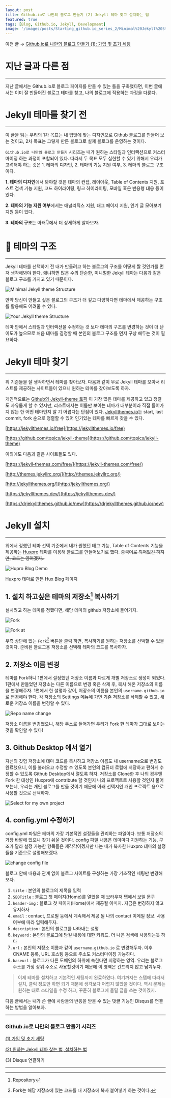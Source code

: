 ```yaml
---
layout: post
title: Github.io로 나만의 블로그 만들기 (2) Jekyll 테마 찾고 설치하는 법
featured: true
tags: [Blog, Github.io, Jekyll, Development]
image: '/images/posts/Starting_github.io_series_2/Minimal%20Jekyll%20Structure.png'
---
```

이전 글 → [Github.io로 나만의 블로그 만들기 (1): 가입 및 초기 세팅](https://tjrichard.github.io/2020/07/06/starting-github.io-series-1/)

# 지난 글과 다른 점

---

지난 글에서는 Github.io로 블로그 페이지를 만들 수 있는 틀을 구축했다면, 이번 글에서는 이미 잘 만들어진 블로그 테마를 찾고, 나의 블로그에 적용하는 과정을 다룬다.

# Jekyll 테마를 찾기 전

---

이 글을 읽는 우리의 1차 목표는 내 입맛에 맞는 디자인으로 Github 블로그를 만들어 보는 것이고, 2차 목표는 그렇게 만든 블로그로 실제 블로그를 운영하는 것이다.

`Github.io로 나만의 블로그 만들기` 시리즈는 내가 원하는 스타일과 인터랙션으로 커스터마이징 하는 과정이 포함되어 있다. 따라서 두 목표 모두 실현할 수 있기 위해서 우리가 고려해야 하는 것은 1. 테마의 디자인, 2. 테마의 기능 지원 여부, 3. 테마의 블로그 구조이다.

**1. 테마의 디자인**에서 봐야할 것은 테마의 컨셉, 레이아웃, Table of Contents 지원, 포스트 검색 기능 지원, 코드 하이라이팅, 링크 하이라이팅, 모바일 혹은 반응형 대응 등이 있다.

**2. 테마의 기능 지원 여부**에서는 애널리틱스 지원, 태그 페이지 지원, 인기 글 모아보기 지원 등이 있다.

**3. 테마의 구조**는 아래👇에서 더 상세하게 알아보자.

# 🧱 테마의 구조

---

Jekyll 테마를 선택하기 전 내가 만들려고 하는 블로그의 구조를 어떻게 짤 것인가를 먼저 생각해봐야 한다. 왜냐하면 많은 수의 단순한, 미니멀한 Jekyll 테마는 다음과 같은 블로그 구조를 가지고 있기 때문이다.

![Minimal Jekyll theme Structure](/images/posts/Starting_github.io_series_2/Minimal%20Jekyll%20Structure.png)

만약 당신이 만들고 싶은 블로그의 구조가 더 깊고 다양하다면 테마에서 제공하는 구조를 활용해도 어려울 수 있다.

![Your Jekyll theme Structure](/images/posts/Starting_github.io_series_2/Your%20Blog%20Structure.png)

테마 안에서 스타일과 인터랙션을 수정하는 것 보다 테마의 구조를 변경하는 것이 더 난이도가 높으므로 처음 테마를 결정할 때 본인의 블로그 구조를 먼저 구상 해두는 것이 필요하다.

# Jekyll 테마 찾기

---

위 기준들을 잘 생각하면서 테마를 찾아보자. 다음과 같이 무료 Jekyll 테마를 모아서 리스트를 제공하는 사이트들이 있으니 원하는 테마를 찾아보도록 하자.

개인적으로는 [Github의 Jekyll-theme 토픽](https://github.com/topics/jekyll-theme) 이 가장 많은 테마를 제공하고 있고 정렬도 자유롭게 할 수 있지만, 리스트에서는 이름만 보이는 테마가 대부분이라 직접 들어가지 않는 한 어떤 테마인지 알 기 어렵다는 단점이 있다. [Jekyllthemes.io](http://jekyllthemes.io)는 start, last commit, fork 순으로 정렬할 수 있어 인기있는 테마를 빠르게 찾을 수 있다.

[https://jekyllthemes.io/free](https://jekyllthemes.io/free)

[https://github.com/topics/jekyll-theme](https://github.com/topics/jekyll-theme)

이외에도 다음과 같은 사이트들도 있다.

[https://jekyll-themes.com/free/](https://jekyll-themes.com/free/)

[http://themes.jekyllrc.org/](http://themes.jekyllrc.org/)

[http://jekyllthemes.org/](http://jekyllthemes.org/)

[https://jekyllthemes.dev/](https://jekyllthemes.dev/)

[https://drjekyllthemes.github.io/new](https://drjekyllthemes.github.io/new)

# Jekyll 설치

---

위에서 정했던 테마 선택 기준에서 내가 원했던 태그 기능, Table of Contents 기능을 제공하는 [Huxpro](https://github.com/Huxpro/huxpro.github.io) 테마를 이용해 블로그를 만들어보기로 했다. ~~중국어로 되어있긴 하지만, 코드는 영어겠지..~~

![Hupro Blog Demo](/images/posts/Starting_github.io_series_2/screenshot1.png)

Huxpro 테마로 만든 Hux Blog 페이지

## 1. 설치 하고싶은 테마의 저장소[^1] 복사하기

설치려고 하는 테마를 정했다면, 해당 테마의 github 저장소에 들어가자.

![Fork](/images/posts/Starting_github.io_series_2/Fork.png)

![Fork at](/images/posts/Starting_github.io_series_2/Fork_at.png)

우측 상단에 있는 `Fork`[^2] 버튼을 클릭 하면, 복사하기를 원하는 저장소를 선택할 수 있을 것이다. 준비된 블로그용 저장소를 선택해 테마의 코드를 복사하자.

## 2. 저장소 이름 변경

테마를 Fork하니 1편에서 설정했던 저장소 이름과 다르게 개별 저장소로 생성이 되었다. 1편에서 만들었던 저장소는 다른 이름으로 변경 혹은 삭제 후, 복사 해온 저장소의 이름을 변경해주자. 1편에서 한 설명과 같이, 저장소의 이름을 본인의 `username.github.io` 로 변경해야 한다. 각 저장소의 Settings 메뉴에 가면 기존 저장소를 삭제할 수 있고, 새로운 저장소 이름을 변경할 수 있다.

![Repo name change](/images/posts/Starting_github.io_series_2/repo_name_change.png)

저장소 이름을 변경했으니, 해당 주소로 들어가면 우리가 Fork 한 테마가 그대로 보이는 것을 확인할 수 있다!

## 3. Github Desktop 에서 열기

자신의 깃헙 저장소에 테마 코드를 복사하고 저장소 이름도 내 username으로 변경도 완료했으니, 이를 불러오고 수정할 수 있도록 본인의 컴퓨터 로컬에 저장하고 편하게 수정할 수 있도록 Github Desktop에서 열도록 하자. 저장소를 Clone한 후 나의 경우엔 Fork 한 대상인 Huxpro에 contribute 할 것인지 나의 프로젝트로 사용할 것인지 물어보는데, 우리는 개인 블로그를 만들 것이기 때문에 아래 선택지인 개인 프로젝트 용으로 사용할 것으로 선택하자.

![Select for my own project](/images/posts/Starting_github.io_series_2/for_my_own_project.png)


## 4. config.yml 수정하기

config.yml 파일은 테마의 가장 기본적인 설정들을 관리하는 파일이다. 보통 저장소의 가장 바깥에 있으니 찾기 쉬울 것이다. config 파일 내용은 테마마다 지원하는 기능, 구조가 달라 설정 가능한 항목들은 제각각이겠지만 나는 내가 복사한 Huxpro 테마의 설정들을 기준으로 설명해보겠다.

![change config file](/images/posts/Starting_github.io_series_2/change_config_file.png)

블로그 안에 내용과 관계 없이 블로그 사이트를 구성하는 가장 기초적인 세팅만 변경해보자.

1. `title` : 본인의 블로그의 제목을 입력
2. `SEOTitle` : 블로그 첫 페이지(Home)를 열었을 때 브라우저 탭에서 보일 문구
3. `header-img` : 블로그 첫 페이지(Home)에서 제공될 이미지. 지금은 변경하지 않고 유지하자
4. `email` : contact, 프로필 등에서 계속해서 제공 될 나의 contact 이메일 정보. 사용 여부에 따라 입력해두자.
5. `description` : 본인의 블로그를 나타내는 설명
6. `keyword` : 본인의 블로그에 담길 내용에 대한 키워드. 더 나은 검색에 사용되는듯 하다
7. `url` : 본인의 저장소 이름과 같이 `username.github.io` 로 변경해두자. 이후 CNAME 등록, URL 호스팅 등으로 주소도 커스터마이징 가능하다. 
8. `baseurl` : 블로그가 다른 도메인의 하위에 속한다면 지정하는 영역. 우리는 블로그 주소를 가장 상위 주소로 사용할것이기 때문에 이 영역은 건드리지 않고 남겨두자.

> 이제 테마를 설치하고 기본적인 세팅까지 완료하였다. 여기까지는 스텝에 따라서 설치, 클릭 정도만 하면 되기 때문에 생각보다 어렵지 않았을 것이다. 역시 문제는 원하는 대로 스타일을 수정 하고, 꾸준히 블로그에 올릴 글을 쓰는 것이겠지.

다음 글에서는 내가 쓴 글에 사람들의 반응을 받을 수 있는 댓글 기능인 Disqus를 연결하는 방법을 알아보자.

---

### **Github.io로 나만의 블로그 만들기 시리즈**

[(1) 가입 및 초기 세팅](https://tjrichard.github.io/2020/07/06/starting-github.io-series-1/)

[(2) 원하는 Jekyll 테마 찾는 법, 설치하는 법](#)

(3) Disqus 연결하기

---

[^1]: Repository

[^2]: Fork는 해당 저장소에 있는 코드를 내 저장소에 복사 붙여넣기 하는 것이다.